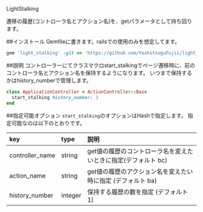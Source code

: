 LightStalking

遷移の履歴(コントローラ名とアクション名)を、getパラメータとして持ち回ります。

##インストール
Gemfileに書きます。railsでの使用のみを想定してます。

```ruby
gem 'light_stalking' :git => 'https://github.com/YoshitsuguFujii/light_stalking.git'
```

##説明
コントローラーにてクラスマクロstart_stalkingでページ遷移時に、前のコントローラ名とアクション名を保持するようになります。
いつまで保持するかはhistory_numberで管理します。

```ruby
class ApplicationController < ActionController::Base
  start_stalking history_number: 3
end
```

##指定可能オプション
`start_stalking`のオプションはHashで指定します。
指定可能なのは以下のとおりです。

key	| type | 説明
:----------		|:----------    |:----------
controller_name     | string | get値の履歴のコントローラ名を変えたいときに指定(デフォルト bc)
action_name     | string | get値の履歴のアクション名を変えたい時に指定 (デフォルト ba)
history_number | integer | 保持する履歴の数を指定 (デフォルト 1)